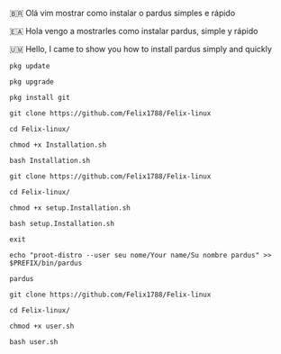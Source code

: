 🇧🇷 Olá vim mostrar como instalar o pardus simples e rápido

🇪🇦 Hola vengo a mostrarles como instalar pardus, simple y rápido

🇺🇲 Hello, I came to show you how to install pardus simply and quickly
```
pkg update
```

```
pkg upgrade
```

```
pkg install git
```

```
git clone https://github.com/Felix1788/Felix-linux
```

```
cd Felix-linux/
```

```
chmod +x Installation.sh
```
```
bash Installation.sh
```
```
git clone https://github.com/Felix1788/Felix-linux
```

```
cd Felix-linux/
```

```
chmod +x setup.Installation.sh
```

```
bash setup.Installation.sh
```

```
exit
```

```
echo "proot-distro --user seu nome/Your name/Su nombre pardus" >> $PREFIX/bin/pardus
```

```
pardus
```

```
git clone https://github.com/Felix1788/Felix-linux
```

```
cd Felix-linux/
```

```
chmod +x user.sh
```

```
bash user.sh
